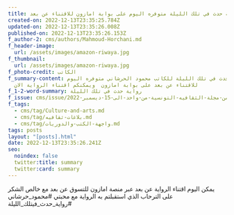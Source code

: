 ```yaml
---
title: رواية حدث في تلك الليلة متوفره اليوم على بوابة امازون للاقتناء عن بعد
created-on: 2022-12-13T23:35:25.784Z
updated-on: 2022-12-13T23:35:26.008Z
published-on: 2022-12-13T23:35:26.153Z
f_author-2: cms/authors/Mahmoud-Horchani.md
f_header-image:
  url: /assets/images/amazon-riwaya.jpg
f_thumbnail:
  url: /assets/images/amazon-riwaya.jpg
f_photo-credit: الكاتب
f_summary-content: رواية  حدث في تلك الليلة للكاتب محمود الحرشاني متوفره اليوم
  للاقتناء عن بعد على بوابة امازون  ويمكنكم اقتناء الرواية الان
f_1-2-word-summary: رواية حدث في تلك الليلة
f_issue: cms/issue/العدد-الخامس-من-مجلة-الثقافيه-التونسية-من-واحد-الى-15-ديسمبر-2022.md
f_tags:
  - cms/tag/Culture-and-arts.md
  - cms/tag/بلاغات-ثقافيه.md
  - cms/tag/واجهة-الكتب-والدوريات.md
tags: posts
layout: "[posts].html"
date: 2022-12-13T23:35:26.241Z
seo:
  noindex: false
  twitter:title: summary
  twitter:card: summary
---
```

يمكن اليوم اقتناء الرواية عن بعد عبر منصة امازون للتسوق عن بعد مع خالص الشكر على الترحاب الذي استقبلتم به الرواية مع محبتي #محمود_حرشاني #رواية_حدث_فيتلك_الليلة